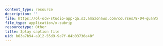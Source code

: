 ```yaml
---
content_type: resource
description: ''
file: https://ol-ocw-studio-app-qa.s3.amazonaws.com/courses/8-04-quantum-physics-i-spring-2016/b63a7b94a91255d99e7f04b03736e48f_XQKV-hpsurs.vtt
file_type: application/x-subrip
resourcetype: Other
title: 3play caption file
uid: b63a7b94-a912-55d9-9e7f-04b03736e48f
---
```

